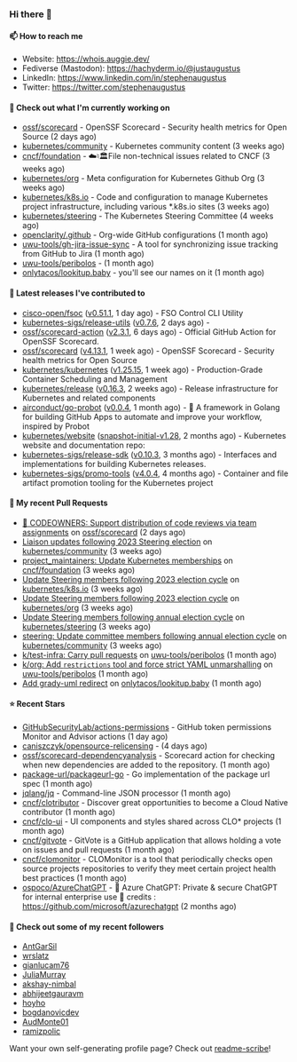 ### Hi there 👋

#### 📫 How to reach me

- Website: https://whois.auggie.dev/
- Fediverse (Mastodon): https://hachyderm.io/@justaugustus
- LinkedIn: https://www.linkedin.com/in/stephenaugustus
- Twitter: https://twitter.com/stephenaugustus

#### 👷 Check out what I'm currently working on

- [ossf/scorecard](https://github.com/ossf/scorecard) - OpenSSF Scorecard - Security health metrics for Open Source (2 days ago)
- [kubernetes/community](https://github.com/kubernetes/community) - Kubernetes community content (3 weeks ago)
- [cncf/foundation](https://github.com/cncf/foundation) - ☁️♮🏛File non-technical issues related to CNCF (3 weeks ago)
- [kubernetes/org](https://github.com/kubernetes/org) - Meta configuration for Kubernetes Github Org (3 weeks ago)
- [kubernetes/k8s.io](https://github.com/kubernetes/k8s.io) - Code and configuration to manage Kubernetes project infrastructure, including various *.k8s.io sites (3 weeks ago)
- [kubernetes/steering](https://github.com/kubernetes/steering) - The Kubernetes Steering Committee (4 weeks ago)
- [openclarity/.github](https://github.com/openclarity/.github) - Org-wide GitHub configurations (1 month ago)
- [uwu-tools/gh-jira-issue-sync](https://github.com/uwu-tools/gh-jira-issue-sync) - A tool for synchronizing issue tracking from GitHub to Jira (1 month ago)
- [uwu-tools/peribolos](https://github.com/uwu-tools/peribolos) -  (1 month ago)
- [onlytacos/lookitup.baby](https://github.com/onlytacos/lookitup.baby) - you&#39;ll see our names on it (1 month ago)

#### 🔭 Latest releases I've contributed to

- [cisco-open/fsoc](https://github.com/cisco-open/fsoc) ([v0.51.1](https://github.com/cisco-open/fsoc/releases/tag/v0.51.1), 1 day ago) - FSO Control CLI Utility
- [kubernetes-sigs/release-utils](https://github.com/kubernetes-sigs/release-utils) ([v0.7.6](https://github.com/kubernetes-sigs/release-utils/releases/tag/v0.7.6), 2 days ago) - 
- [ossf/scorecard-action](https://github.com/ossf/scorecard-action) ([v2.3.1](https://github.com/ossf/scorecard-action/releases/tag/v2.3.1), 6 days ago) - Official GitHub Action for OpenSSF Scorecard.
- [ossf/scorecard](https://github.com/ossf/scorecard) ([v4.13.1](https://github.com/ossf/scorecard/releases/tag/v4.13.1), 1 week ago) - OpenSSF Scorecard - Security health metrics for Open Source
- [kubernetes/kubernetes](https://github.com/kubernetes/kubernetes) ([v1.25.15](https://github.com/kubernetes/kubernetes/releases/tag/v1.25.15), 1 week ago) - Production-Grade Container Scheduling and Management
- [kubernetes/release](https://github.com/kubernetes/release) ([v0.16.3](https://github.com/kubernetes/release/releases/tag/v0.16.3), 2 weeks ago) - Release infrastructure for Kubernetes and related components
- [airconduct/go-probot](https://github.com/airconduct/go-probot) ([v0.0.4](https://github.com/airconduct/go-probot/releases/tag/v0.0.4), 1 month ago) - 🤖 A framework in Golang for building GitHub Apps to automate and improve your workflow, inspired by Probot
- [kubernetes/website](https://github.com/kubernetes/website) ([snapshot-initial-v1.28](https://github.com/kubernetes/website/releases/tag/snapshot-initial-v1.28), 2 months ago) - Kubernetes website and documentation repo: 
- [kubernetes-sigs/release-sdk](https://github.com/kubernetes-sigs/release-sdk) ([v0.10.3](https://github.com/kubernetes-sigs/release-sdk/releases/tag/v0.10.3), 3 months ago) - Interfaces and implementations for building Kubernetes releases.
- [kubernetes-sigs/promo-tools](https://github.com/kubernetes-sigs/promo-tools) ([v4.0.4](https://github.com/kubernetes-sigs/promo-tools/releases/tag/v4.0.4), 4 months ago) - Container and file artifact promotion tooling for the Kubernetes project

#### 🔨 My recent Pull Requests

- [:book: CODEOWNERS: Support distribution of code reviews via team assignments](https://github.com/ossf/scorecard/pull/3620) on [ossf/scorecard](https://github.com/ossf/scorecard) (2 days ago)
- [Liaison updates following 2023 Steering election](https://github.com/kubernetes/community/pull/7560) on [kubernetes/community](https://github.com/kubernetes/community) (3 weeks ago)
- [project_maintainers: Update Kubernetes memberships](https://github.com/cncf/foundation/pull/643) on [cncf/foundation](https://github.com/cncf/foundation) (3 weeks ago)
- [Update Steering members following 2023 election cycle](https://github.com/kubernetes/k8s.io/pull/5918) on [kubernetes/k8s.io](https://github.com/kubernetes/k8s.io) (3 weeks ago)
- [Update Steering members following 2023 election cycle](https://github.com/kubernetes/org/pull/4497) on [kubernetes/org](https://github.com/kubernetes/org) (3 weeks ago)
- [Update Steering members following annual election cycle](https://github.com/kubernetes/steering/pull/274) on [kubernetes/steering](https://github.com/kubernetes/steering) (3 weeks ago)
- [steering: Update committee members following annual election cycle](https://github.com/kubernetes/community/pull/7558) on [kubernetes/community](https://github.com/kubernetes/community) (3 weeks ago)
- [k/test-infra: Carry pull requests](https://github.com/uwu-tools/peribolos/pull/258) on [uwu-tools/peribolos](https://github.com/uwu-tools/peribolos) (1 month ago)
- [k/org: Add `restrictions` tool and force strict YAML unmarshalling](https://github.com/uwu-tools/peribolos/pull/257) on [uwu-tools/peribolos](https://github.com/uwu-tools/peribolos) (1 month ago)
- [Add grady-uml redirect](https://github.com/onlytacos/lookitup.baby/pull/10) on [onlytacos/lookitup.baby](https://github.com/onlytacos/lookitup.baby) (1 month ago)

#### ⭐ Recent Stars

- [GitHubSecurityLab/actions-permissions](https://github.com/GitHubSecurityLab/actions-permissions) - GitHub token permissions Monitor and Advisor actions (1 day ago)
- [caniszczyk/opensource-relicensing](https://github.com/caniszczyk/opensource-relicensing) -  (4 days ago)
- [ossf/scorecard-dependencyanalysis](https://github.com/ossf/scorecard-dependencyanalysis) - Scorecard action for checking when new dependencies are added to the repository.  (1 month ago)
- [package-url/packageurl-go](https://github.com/package-url/packageurl-go) - Go implementation of the package url spec (1 month ago)
- [jqlang/jq](https://github.com/jqlang/jq) - Command-line JSON processor (1 month ago)
- [cncf/clotributor](https://github.com/cncf/clotributor) - Discover great opportunities to become a Cloud Native contributor (1 month ago)
- [cncf/clo-ui](https://github.com/cncf/clo-ui) - UI components and styles shared across CLO* projects (1 month ago)
- [cncf/gitvote](https://github.com/cncf/gitvote) - GitVote is a GitHub application that allows holding a vote on issues and pull requests (1 month ago)
- [cncf/clomonitor](https://github.com/cncf/clomonitor) - CLOMonitor is a tool that periodically checks open source projects repositories to verify they meet certain project health best practices (1 month ago)
- [ospoco/AzureChatGPT](https://github.com/ospoco/AzureChatGPT) -  🤖 Azure ChatGPT: Private &amp; secure ChatGPT for internal enterprise use 💼 credits : https://github.com/microsoft/azurechatgpt (2 months ago)

#### 👯 Check out some of my recent followers

- [AntGarSil](https://github.com/AntGarSil)
- [wrslatz](https://github.com/wrslatz)
- [gianlucam76](https://github.com/gianlucam76)
- [JuliaMurray](https://github.com/JuliaMurray)
- [akshay-nimbal](https://github.com/akshay-nimbal)
- [abhijeetgauravm](https://github.com/abhijeetgauravm)
- [hoyho](https://github.com/hoyho)
- [bogdanovicdev](https://github.com/bogdanovicdev)
- [AudMonte01](https://github.com/AudMonte01)
- [ramizpolic](https://github.com/ramizpolic)

Want your own self-generating profile page? Check out [readme-scribe](https://github.com/muesli/readme-scribe)!
